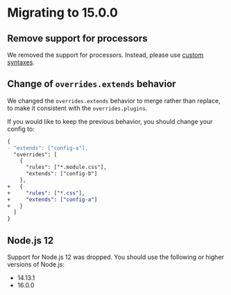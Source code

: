 # Migrating to 15.0.0

## Remove support for processors

We removed the support for processors. Instead, please use [custom syntaxes](../developer-guide/syntaxes.md).

## Change of `overrides.extends` behavior

We changed the `overrides.extends` behavior to merge rather than replace, to make it consistent with the `overrides.plugins`.

If you would like to keep the previous behavior, you should change your config to:

```diff json
{
- "extends": ["config-a"],
  "overrides": [
    {
      "rules": ["*.module.css"],
      "extends": ["config-b"]
    },
+   {
+     "rules": ["*.css"],
+     "extends": ["config-a"]
+   }
  ]
}
```

## Node.js 12

Support for Node.js 12 was dropped. You should use the following or higher versions of Node.js:

- 14.13.1
- 16.0.0
